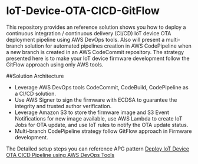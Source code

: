 # IoT-Device-OTA-CICD-GitFlow
This repository provides an reference solution shows you how to deploy a continuous integration / continuous delivery (CI/CD) IoT device OTA deployment pipeline using AWS DevOps tools. Also will present a multi-branch solution for automated pipelines creation in AWS CodePipeline when a new branch is created in an AWS CodeCommit repository. The strategy presented here is to make your IoT device firmware development follow the GitFlow approach using only AWS tools.

##Solution Architecture

* Leverage AWS DevOps tools  CodeCommit, CodeBuild, CodePipeline as a CI/CD solution.
* Use AWS Signer to sign the firmware with ECDSA to guarantee the integrity and trusted author verification.
* Leverage Amazon S3 to store the firmware image and S3 Event Notifications for new image available,  use AWS Lambda to create IoT Jobs for OTA update, and use IoT rules to notify the OTA update status.
* Multi-branch CodePipeline strategy follow GitFlow approach in Firmware development.

The Detailed setup steps you can reference APG pattern [Deploy IoT Device OTA CICD Pipeline using AWS DevOps Tools](https://apg-library.amazonaws.com/content-viewer/author/430c89e4-eb00-4318-9b0c-d49b7f4a8113) 
